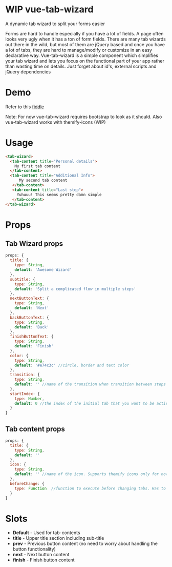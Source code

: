 # WIP vue-tab-wizard
A dynamic tab wizard to split your forms easier

Forms are hard to handle especially if you have a lot of fields. A page often looks very ugly when it has a ton of form fields.
There are many tab wizards out there in the wild, but most of them are jQuery based and once you have a lot of tabs, they are hard to manage/modify 
or customize in an easy declarative way.
Vue-tab-wizard is a simple component which simplifies your tab wizard and lets you focus on the functional part of your app rather than
wasting time on details. Just forget about id's, external scripts and jQuery dependencies

# Demo
Refer to this [fiddle](https://jsfiddle.net/CristiJ/bt5dhqtf/8/)

Note: For now vue-tab-wizard requires bootstrap to look as it should. Also vue-tab-wizard works with themify-icons (WIP)

# Usage
```html
<tab-wizard>
  <tab-content title="Personal details">
    My first tab content
  </tab-content>
  <tab-content title="Additional Info">
      My second tab content
   </tab-content>
   <tab-content title="Last step">
     Yuhuuu! This seems pretty damn simple
   </tab-content>
</tab-wizard>
```

# Props
## Tab Wizard props
```js
props: {
  title: {
    type: String,
    default: 'Awesome Wizard'
  },
  subtitle: {
    type: String,
    default: 'Split a complicated flow in multiple steps'
  },
  nextButtonText: {
    type: String,
    default: 'Next'
  },
  backButtonText: {
    type: String,
    default: 'Back'
  },
  finishButtonText: {
    type: String,
    default: 'Finish'
  },
  color: {
    type: String,
    default: '#e74c3c' //circle, border and text color
  },
  transition: {
    type: String,
    default: '' //name of the transition when transition between steps 
  },
  startIndex: {
    type: Number,
    default: 0 //the index of the initial tab that you want to be active
  }
}
```

## Tab content props
```js
props: {
  title: {
    type: String,
    default: ''
  },
  icon: {
    type: String,
    default: '' //name of the icon. Supports themify icons only for now
  },
  beforeChange: {
    type: Function  //function to execute before changing tabs. Has to return true or false. If returns false, tab change is restricted
  }
}
```

# Slots
* **Default** - Used for tab-contents
* **title** - Upper title section including sub-title
* **prev** - Previous button content (no need to worry about handling the button functionality)
* **next** - Next button content
* **finish** - Finish button content

